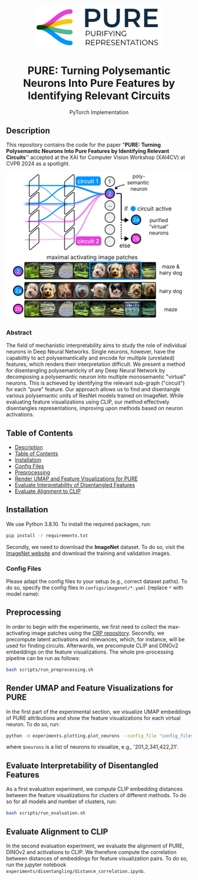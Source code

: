 <div align="center">
<img src="static/PURE_logo.png" width="350" alt="PURE Logo" />
<h1>PURE: Turning Polysemantic Neurons Into Pure Features by Identifying Relevant Circuits</h1>
<p>
PyTorch Implementation</p>
</div>

## Description

This repository contains the code for the paper "**PURE: Turning Polysemantic Neurons Into Pure Features by Identifying Relevant Circuits**'' accepted at the XAI for Computer Vision Workshop (XAI4CV) at CVPR 2024 as a spotlight.

<div align="center">
<img src="static/intro.png" width="600" alt="Intro" />
</div>

### Abstract 

The field of mechanistic interpretability aims to study the role of individual neurons in Deep Neural Networks.
Single neurons, however, have the capability to act polysemantically and encode for multiple (unrelated) features, which renders their interpretation difficult.
We present a method for disentangling polysemanticity of any Deep Neural Network by decomposing a polysemantic neuron into multiple monosemantic "virtual" neurons.
This is achieved by identifying the relevant sub-graph ("circuit") for each "pure" feature.
Our approach allows us to find and disentangle various polysemantic units of ResNet models trained on ImageNet.
While evaluating feature visualizations using CLIP, our method effectively disentangles representations, improving upon methods based on neuron activations.

## Table of Contents

  - [Description](#description)
  - [Table of Contents](#table-of-contents)
  - [Installation](#installation)
  - [Config Files](#config-files)
  - [Preprocessing](#preprocessing)
  - [Render UMAP and Feature Visualizations for PURE](#render-umap-and-feature-visualizations-for-pure)
  - [Evaluate Interpretability of Disentangled Features](#evaluate-interpretability-of-disentangled-features)
  - [Evaluate Alignment to CLIP](#evaluate-alignment-to-clip)

## Installation

We use Python 3.8.10. To install the required packages, run:

```bash 
pip install -r requirements.txt
```

Secondly, we need to download the **ImageNet** dataset. To do so, visit
the [ImageNet website](https://image-net.org/download.php) and download the training and validation images.

### Config Files

Please adapt the config files to your setup (e.g., correct dataset paths).
To do so,
specify the config files in `configs/imagenet/*.yaml` (replace `*` with model name):

## Preprocessing

In order to begin with the experiments,
we first need to collect the max-activating image patches using the [CRP repository](https://github.com/rachtibat/zennit-crp).
Secondly, we precompute latent activations and relevances, which, for instance, will be used for finding circuits.
Afterwards, we precompute CLIP and DINOv2 embeddings on the feature visualizations.
The whole pre-processing pipeline can be run as follows:

```bash
bash scripts/run_preprocessing.sh
```

## Render UMAP and Feature Visualizations for PURE

In the first part of the experimental section,
we visualize UMAP embeddings of PURE attributions and show the feature visualizations for each virtual neuron.
To do so, run:

```bash
python -m experiments.plotting.plot_neurons --config_file "config_files/YOUR_CONFIG.yaml" --neurons $neurons
```
where `$neurons` is a list of neurons to visualize, e.g., '201,2,341,422,21'.

## Evaluate Interpretability of Disentangled Features

As a first evaluation experiment,
we compute CLIP embedding distances between the feature visualizations for clusters of different methods. 
To do so for all models and number of clusters, run:

```bash
bash scripts/run_evaluation.sh
```

## Evaluate Alignment to CLIP

In the second evaluation experiment,
we evaluate the alignment of PURE, DINOv2 and activations to CLIP.
We therefore compute the correlation between distances of embeddings for feature visualization pairs.
To do so, run the jupyter notebook `experiments/disentangling/distance_correlation.ipynb`.
